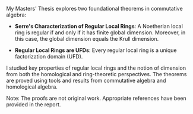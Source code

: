 My Masters' Thesis explores two foundational theorems in commutative algebra:

- **Serre's Characterization of Regular Local Rings**: A Noetherian local ring is regular if and only if it has finite global dimension. Moreover, in this case, the global dimension equals the Krull dimension.

- **Regular Local Rings are UFDs**: Every regular local ring is a unique factorization domain (UFD).

I studied key properties of regular local rings and the notion of dimension from both the homological and ring-theoretic perspectives. The theorems are proved using tools and results from commutative algebra and homological algebra. 

Note: The proofs are not original work. Appropriate references have been provided in the report.
